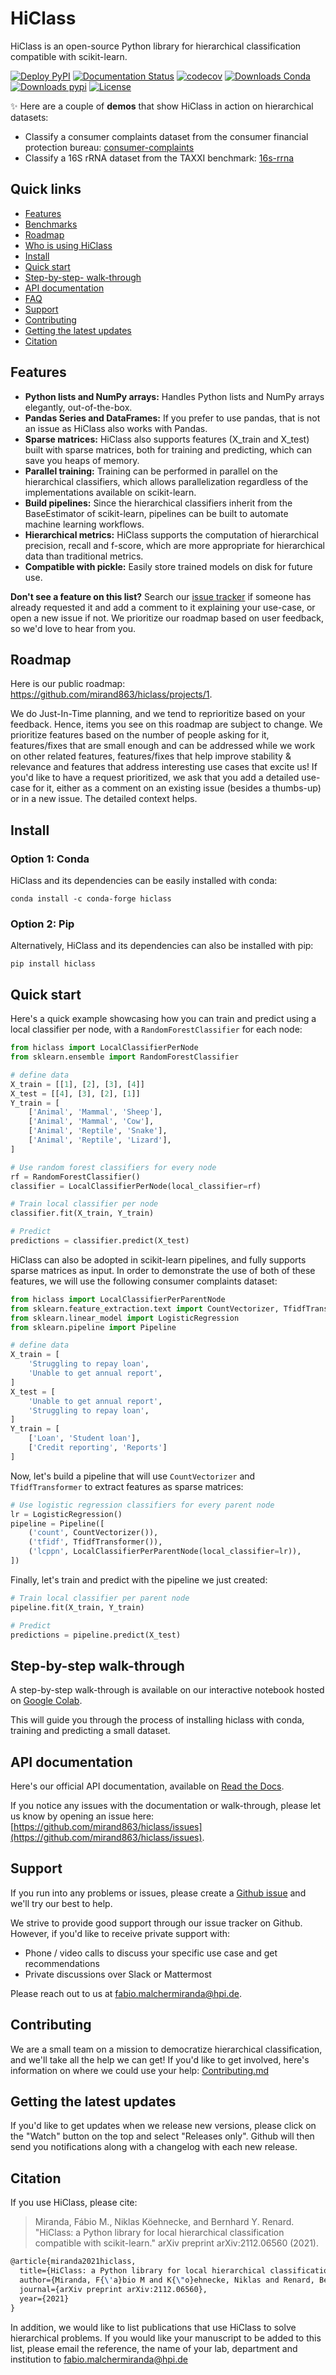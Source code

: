 # HiClass

HiClass is an open-source Python library for hierarchical classification compatible with scikit-learn.

[![Deploy PyPI](https://github.com/mirand863/hiclass/actions/workflows/deploy-pypi.yml/badge.svg?event=push)](https://github.com/mirand863/hiclass/actions/workflows/deploy-pypi.yml) [![Documentation Status](https://readthedocs.org/projects/hiclass/badge/?version=latest)](https://hiclass.readthedocs.io/en/latest/?badge=latest) [![codecov](https://codecov.io/gh/mirand863/hiclass/branch/main/graph/badge.svg?token=PR8VLBMMNR)](https://codecov.io/gh/mirand863/hiclass) [![Downloads Conda](https://img.shields.io/conda/dn/conda-forge/hiclass?label=conda)](https://anaconda.org/conda-forge/hiclass) [![Downloads pypi](https://img.shields.io/pypi/dm/hiclass?label=pypi)](https://pypi.org/project/hiclass/)  [![License](https://img.shields.io/badge/License-BSD_3--Clause-blue.svg)](https://opensource.org/licenses/BSD-3-Clause)

✨ Here are a couple of **demos** that show HiClass in action on hierarchical datasets:

- Classify a consumer complaints dataset from the consumer financial protection bureau: [consumer-complaints](https://colab.research.google.com/drive/1rQTDxWcck-PH4saKzrofQ7Sg9W23lYZv?usp=sharing)
- Classify a 16S rRNA dataset from the TAXXI benchmark: [16s-rrna]()

## Quick links

- [Features](#features)
- [Benchmarks](#benchmarks)
- [Roadmap](#roadmap)
- [Who is using HiClass](#who-is-using-this)
- [Install](#install)
- [Quick start](#quick-start)
- [Step-by-step- walk-through](#step-by-step-walk-through)
- [API documentation](#api-documentation)
- [FAQ](#faq)
- [Support](#support)
- [Contributing](#contributing)
- [Getting the latest updates](#getting-the-latest-updates)
- [Citation](#citation)

## Features

- **Python lists and NumPy arrays:** Handles Python lists and NumPy arrays elegantly, out-of-the-box.
- **Pandas Series and DataFrames:** If you prefer to use pandas, that is not an issue as HiClass also works with Pandas.
- **Sparse matrices:** HiClass also supports features (X_train and X_test) built with sparse matrices, both for training and predicting, which can save you heaps of memory.
- **Parallel training:** Training can be performed in parallel on the hierarchical classifiers, which allows parallelization regardless of the implementations available on scikit-learn.
- **Build pipelines:** Since the hierarchical classifiers inherit from the BaseEstimator of scikit-learn, pipelines can be built to automate machine learning workflows.
- **Hierarchical metrics:** HiClass supports the computation of hierarchical precision, recall and f-score, which are more appropriate for hierarchical data than traditional metrics.
- **Compatible with pickle:** Easily store trained models on disk for future use.

**Don't see a feature on this list?** Search our [issue tracker](https://github.com/mirand863/hiclass/issues) if someone has already requested it and add a comment to it explaining your use-case, or open a new issue if not. We prioritize our roadmap based on user feedback, so we'd love to hear from you.

## Roadmap

Here is our public roadmap: https://github.com/mirand863/hiclass/projects/1.

We do Just-In-Time planning, and we tend to reprioritize based on your feedback. Hence, items you see on this roadmap are subject to change. We prioritize features based on the number of people asking for it, features/fixes that are small enough and can be addressed while we work on other related features, features/fixes that help improve stability & relevance and features that address interesting use cases that excite us! If you'd like to have a request prioritized, we ask that you add a detailed use-case for it, either as a comment on an existing issue (besides a thumbs-up) or in a new issue. The detailed context helps.

## Install

### Option 1: Conda

HiClass and its dependencies can be easily installed with conda:

```shell
conda install -c conda-forge hiclass
```

### Option 2: Pip

Alternatively, HiClass and its dependencies can also be installed with pip:

```shell
pip install hiclass
```

## Quick start

Here's a quick example showcasing how you can train and predict using a local classifier per node, with a `RandomForestClassifier` for each node:

```python
from hiclass import LocalClassifierPerNode
from sklearn.ensemble import RandomForestClassifier

# define data
X_train = [[1], [2], [3], [4]]
X_test = [[4], [3], [2], [1]]
Y_train = [
    ['Animal', 'Mammal', 'Sheep'],
    ['Animal', 'Mammal', 'Cow'],
    ['Animal', 'Reptile', 'Snake'],
    ['Animal', 'Reptile', 'Lizard'],
]

# Use random forest classifiers for every node
rf = RandomForestClassifier()
classifier = LocalClassifierPerNode(local_classifier=rf)

# Train local classifier per node
classifier.fit(X_train, Y_train)

# Predict
predictions = classifier.predict(X_test)
```

HiClass can also be adopted in scikit-learn pipelines, and fully supports sparse matrices as input. In order to demonstrate the use of both of these features, we will use the following consumer complaints dataset:

```python
from hiclass import LocalClassifierPerParentNode
from sklearn.feature_extraction.text import CountVectorizer, TfidfTransformer
from sklearn.linear_model import LogisticRegression
from sklearn.pipeline import Pipeline

# define data
X_train = [
    'Struggling to repay loan',
    'Unable to get annual report',
]
X_test = [
    'Unable to get annual report',
    'Struggling to repay loan',
]
Y_train = [
    ['Loan', 'Student loan'],
    ['Credit reporting', 'Reports']
]
```

Now, let's build a pipeline that will use `CountVectorizer` and `TfidfTransformer` to extract features as sparse matrices:

```python
# Use logistic regression classifiers for every parent node
lr = LogisticRegression()
pipeline = Pipeline([
    ('count', CountVectorizer()),
    ('tfidf', TfidfTransformer()),
    ('lcppn', LocalClassifierPerParentNode(local_classifier=lr)),
])
```

Finally, let's train and predict with the pipeline we just created:

```python
# Train local classifier per parent node
pipeline.fit(X_train, Y_train)

# Predict
predictions = pipeline.predict(X_test)
```

## Step-by-step walk-through

A step-by-step walk-through is available on our interactive notebook hosted on [Google Colab](https://colab.research.google.com/drive/1Idzht9dNoB85pjc9gOL24t9ksrXZEA-9?usp=sharing).

This will guide you through the process of installing hiclass with conda, training and predicting a small dataset.

## API documentation

Here's our official API documentation, available on [Read the Docs](https://hiclass.readthedocs.io/en/latest/).

If you notice any issues with the documentation or walk-through, please let us know by opening an issue here: [https://github.com/mirand863/hiclass/issues](https://github.com/mirand863/hiclass/issues).

## Support

If you run into any problems or issues, please create a [Github issue](https://github.com/mirand863/hiclass/issues) and we'll try our best to help.

We strive to provide good support through our issue tracker on Github. However, if you'd like to receive private support with:

- Phone / video calls to discuss your specific use case and get recommendations
- Private discussions over Slack or Mattermost

Please reach out to us at fabio.malchermiranda@hpi.de.

## Contributing

We are a small team on a mission to democratize hierarchical classification, and we'll take all the help we can get! If you'd like to get involved, here's information on where we could use your help: [Contributing.md](https://github.com/mirand863/hiclass/blob/master/CONTRIBUTING.md)

## Getting the latest updates

If you'd like to get updates when we release new versions, please click on the "Watch" button on the top and select "Releases only". Github will then send you notifications along with a changelog with each new release.

## Citation

If you use HiClass, please cite:

> Miranda, Fábio M., Niklas Köehnecke, and Bernhard Y. Renard. "HiClass: a Python library for local hierarchical classification compatible with scikit-learn." arXiv preprint arXiv:2112.06560 (2021).

```latex
@article{miranda2021hiclass,
  title={HiClass: a Python library for local hierarchical classification compatible with scikit-learn},
  author={Miranda, F{\'a}bio M and K{\"o}ehnecke, Niklas and Renard, Bernhard Y},
  journal={arXiv preprint arXiv:2112.06560},
  year={2021}
}
```

In addition, we would like to list publications that use HiClass to solve hierarchical problems. If you would like your manuscript to be added to this list, please email the reference, the name of your lab, department and institution to fabio.malchermiranda@hpi.de
